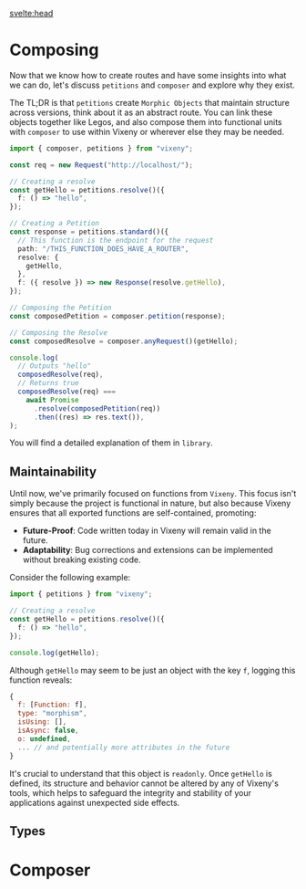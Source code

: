 <svelte:head>

<title>Morphism - Vixeny</title>
<meta name="description" content="Understanding morphism" />
</svelte:head>

# Composing

Now that we know how to create routes and have some insights into what we can do, let's discuss `petitions` and `composer` and explore why they exist.

The TL;DR is that `petitions` create `Morphic Objects` that maintain structure across versions, think about it as an abstract route. You can link these objects together like Legos, and also compose them into functional units with `composer` to use within Vixeny or wherever else they may be needed.

```ts
import { composer, petitions } from "vixeny";

const req = new Request("http://localhost/");

// Creating a resolve
const getHello = petitions.resolve()({
  f: () => "hello",
});

// Creating a Petition
const response = petitions.standard()({
  // This function is the endpoint for the request
  path: "/THIS_FUNCTION_DOES_HAVE_A_ROUTER",
  resolve: {
    getHello,
  },
  f: ({ resolve }) => new Response(resolve.getHello),
});

// Composing the Petition
const composedPetition = composer.petition(response);

// Composing the Resolve
const composedResolve = composer.anyRequest()(getHello);

console.log(
  // Outputs "hello"
  composedResolve(req),
  // Returns true
  composedResolve(req) ===
    await Promise
      .resolve(composedPetition(req))
      .then((res) => res.text()),
);
```

You will find a detailed explanation of them in `library`.

## Maintainability

Until now, we've primarily focused on functions from `Vixeny`. This focus isn't simply because the project is functional in nature, but also because Vixeny ensures that all exported functions are self-contained, promoting:

- **Future-Proof**: Code written today in Vixeny will remain valid in the future.
- **Adaptability**: Bug corrections and extensions can be implemented without breaking existing code.

Consider the following example:

```ts
import { petitions } from "vixeny";

// Creating a resolve
const getHello = petitions.resolve()({
  f: () => "hello",
});

console.log(getHello);
```

Although `getHello` may seem to be just an object with the key `f`, logging this function reveals:

```js
{
  f: [Function: f],
  type: "morphism",
  isUsing: [],
  isAsync: false,
  o: undefined,
  ... // and potentially more attributes in the future
}
```

It's crucial to understand that this object is `readonly`. Once `getHello` is defined, its structure and behavior cannot be altered by any of Vixeny's tools, which helps to safeguard the integrity and stability of your applications against unexpected side effects.


## Types

# Composer
